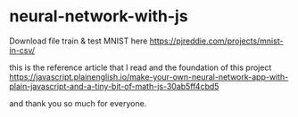 # neural-network-with-js

Download file train & test MNIST here https://pjreddie.com/projects/mnist-in-csv/

this is the reference article that I read and the foundation of this project
https://javascript.plainenglish.io/make-your-own-neural-network-app-with-plain-javascript-and-a-tiny-bit-of-math-js-30ab5ff4cbd5

and thank you so much for everyone.